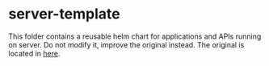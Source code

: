 # server-template

This folder contains a reusable helm chart for applications and APIs running on server. Do not modify it, improve the original instead. The original is located in [here](https://github.com/TaitoUnited/server-template/tree/dev/scripts/helm/charts/server-template).
